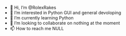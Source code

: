 - 👋 Hi, I’m @RolexRakes
- 👀 I’m interested in Python GUI and general devoloping
- 🌱 I’m currently learning Python
- 💞️ I’m looking to collaborate on nothing at the moment
- 📫 How to reach me NULL

<!---
RolexRakes/RolexRakes is a ✨ special ✨ repository because its `README.md` (this file) appears on your GitHub profile.
You can click the Preview link to take a look at your changes.
--->
